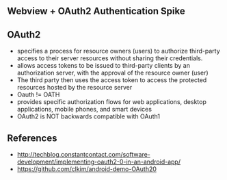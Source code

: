 ## Webview + OAuth2 Authentication Spike

## OAuth2

- specifies a process for resource owners (users) to authorize third-party access to their server resources without sharing their credentials.
- allows access tokens to be issued to third-party clients by an authorization server, with the approval of the resource owner (user) 
- The third party then uses the access token to access the protected resources hosted by the resource server
- Oauth != OATH
- provides specific authorization flows for web applications, desktop applications, mobile phones, and smart devices
- OAuth2 is NOT backwards compatible with OAuth1

## References

- http://techblog.constantcontact.com/software-development/implementing-oauth2-0-in-an-android-app/
- https://github.com/clkim/android-demo-OAuth20